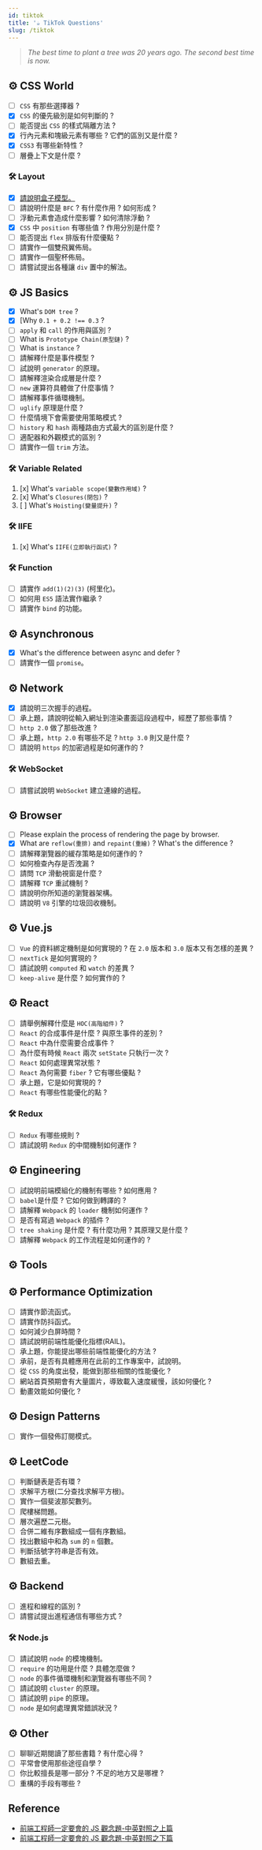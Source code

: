 ```yaml
---
id: tiktok
title: '☕ TikTok Questions'
slug: /tiktok
---
```


> _The best time to plant a tree was 20 years ago. The second best time is now._

<!-- 種一棵樹最好的時間是十年前，其次則是現在。 -->

## ⚙️ CSS World

- [ ] `CSS` 有那些選擇器 ?
- [x] `CSS` 的優先級別是如何判斷的 ?
- [ ] 能否提出 `CSS` 的樣式隔離方法 ?
- [x] 行內元素和塊級元素有哪些 ? 它們的區別又是什麼 ?
- [x] `CSS3` 有哪些新特性 ?
- [ ] 層疊上下文是什麼 ?

### 🛠️ Layout

- [x] [請說明盒子模型。](../../Layout/box-model.md)
- [ ] 請說明什麼是 `BFC` ? 有什麼作用 ? 如何形成 ?
- [ ] 浮動元素會造成什麼影響 ? 如何清除浮動 ?
- [x] `CSS` 中 `position` 有哪些值 ? 作用分別是什麼 ?
- [ ] 能否提出 `flex` 排版有什麼優點 ?
- [ ] 請實作一個雙飛翼佈局。
- [ ] 請實作一個聖杯佈局。
- [ ] 請嘗試提出各種讓 `div` 置中的解法。

## ⚙️ JS Basics

- [x] What's `DOM tree` ?
- [x] [Why `0.1 + 0.2 !== 0.3` ?
- [ ] `apply` 和 `call` 的作用與區別 ?
- [ ] What is `Prototype Chain(原型鏈)` ?
- [ ] What is `instance` ?
- [ ] 請解釋什麼是事件模型 ?
- [ ] 試說明 `generator` 的原理。
- [ ] 請解釋渲染合成層是什麼 ?
- [ ] `new` 運算符具體做了什麼事情 ?
- [ ] 請解釋事件循環機制。
- [ ] `uglify` 原理是什麼 ?
- [ ] 什麼情境下會需要使用策略模式 ?
- [ ] `history` 和 `hash` 兩種路由方式最大的區別是什麼 ?
- [ ] 適配器和外觀模式的區別 ?
- [ ] 請實作一個 `trim` 方法。

### 🛠️ Variable Related

1. [x] What's `variable scope(變數作用域)` ?
2. [x] What's `Closures(閉包)` ?
3. [ ] What's `Hoisting(變量提升)` ?

### 🛠️ IIFE

1. [x] What's `IIFE(立即執行函式)` ?

### 🛠️ Function

- [ ] 請實作 `add(1)(2)(3)` (柯里化)。
- [ ] 如何用 `ES5` 語法實作繼承 ?
- [ ] 請實作 `bind` 的功能。

## ⚙️ Asynchronous

- [x] What's the difference between async and defer ?
- [ ] 請實作一個 `promise`。

## ⚙️ Network

- [x] 請說明三次握手的過程。
- [ ] 承上題，請說明從輸入網址到渲染畫面這段過程中，經歷了那些事情 ?
- [ ] `http 2.0` 做了那些改進 ?
- [ ] 承上題，`http 2.0` 有哪些不足 ? `http 3.0` 則又是什麼 ?
- [ ] 請說明 `https` 的加密過程是如何運作的 ?

### 🛠️ WebSocket

- [ ] 請嘗試說明 `WebSocket` 建立連線的過程。

## ⚙️ Browser

- [ ] Please explain the process of rendering the page by browser.
- [x] What are `reflow(重排)` and `repaint(重繪)` ? What's the difference ?
- [ ] 請解釋瀏覽器的緩存策略是如何運作的 ?
- [ ] 如何檢查內存是否洩漏 ?
- [ ] 請問 `TCP` 滑動視窗是什麼 ?
- [ ] 請解釋 `TCP` 重試機制 ?
- [ ] 請說明你所知道的瀏覽器架構。
- [ ] 請說明 `V8` 引擎的垃圾回收機制。

## ⚙️ Vue.js

- [ ] `Vue` 的資料綁定機制是如何實現的 ? 在 `2.0` 版本和 `3.0` 版本又有怎樣的差異 ?
- [ ] `nextTick` 是如何實現的 ?
- [ ] 請試說明 `computed` 和 `watch` 的差異 ?
- [ ] `keep-alive` 是什麼 ? 如何實作的 ?

## ⚙️ React

- [ ] 請舉例解釋什麼是 `HOC(高階組件)` ?
- [ ] `React` 的合成事件是什麼 ? 與原生事件的差別 ?
- [ ] `React` 中為什麼需要合成事件 ?
- [ ] 為什麼有時候 `React` 兩次 `setState` 只執行一次 ?
- [ ] `React` 如何處理異常狀態 ?
- [ ] `React` 為何需要 `fiber` ? 它有哪些優點 ?
- [ ] 承上題，它是如何實現的 ?
- [ ] `React` 有哪些性能優化的點 ?

### 🛠️ Redux

- [ ] `Redux` 有哪些規則 ?
- [ ] 請試說明 `Redux` 的中間機制如何運作 ?

## ⚙️ Engineering

- [ ] 試說明前端模組化的機制有哪些 ? 如何應用 ?
- [ ] `babel`是什麼 ? 它如何做到轉譯的 ?
- [ ] 請解釋 `Webpack` 的 `loader` 機制如何運作 ?
- [ ] 是否有寫過 `Webpack` 的插件 ?
- [ ] `tree shaking` 是什麼 ? 有什麼功用 ? 其原理又是什麼 ?
- [ ] 請解釋 `Webpack` 的工作流程是如何運作的 ?

## ⚙️ Tools

## ⚙️ Performance Optimization

- [ ] 請實作節流函式。
- [ ] 請實作防抖函式。
- [ ] 如何減少白屏時間 ?
- [ ] 請試說明前端性能優化指標(RAIL)。
- [ ] 承上題，你能提出哪些前端性能優化的方法 ?
- [ ] 承前，是否有具體應用在此前的工作專案中，試說明。
- [ ] 從 `CSS` 的角度出發，能做到那些相關的性能優化 ?
- [ ] 網站首頁預期會有大量圖片，導致載入速度緩慢，該如何優化 ?
- [ ] 動畫效能如何優化 ?

## ⚙️ Design Patterns

- [ ] 實作一個發佈訂閱模式。

## ⚙️ LeetCode

- [ ] 判斷鏈表是否有環 ?
- [ ] 求解平方根(二分查找求解平方根)。
- [ ] 實作一個斐波那契數列。
- [ ] 爬樓梯問題。
- [ ] 層次遍歷二元樹。
- [ ] 合併二維有序數組成一個有序數組。
- [ ] 找出數組中和為 `sum` 的 `n` 個數。
- [ ] 判斷括號字符串是否有效。
- [ ] 數組去重。

## ⚙️ Backend

- [ ] 進程和線程的區別 ?
- [ ] 請嘗試提出進程通信有哪些方式 ?

### 🛠️ Node.js

- [ ] 請試說明 `node` 的模塊機制。
- [ ] `require` 的功用是什麼 ? 具體怎麼做 ?
- [ ] `node` 的事件循環機制和瀏覽器有哪些不同 ?
- [ ] 請試說明 `cluster` 的原理。
- [ ] 請試說明 `pipe` 的原理。
- [ ] `node` 是如何處理異常錯誤狀況 ?

## ⚙️ Other

- [ ] 聊聊近期閱讀了那些書籍 ? 有什麼心得 ?
- [ ] 平常會使用那些途徑自學 ?
- [ ] 你比較擅長是哪一部分 ? 不足的地方又是哪裡 ?
- [ ] 重構的手段有哪些 ?

## Reference

- [前端工程師一定要會的 JS 觀念題-中英對照之上篇](https://medium.com/starbugs/%E9%9D%A2%E8%A9%A6-%E5%89%8D%E7%AB%AF%E5%B7%A5%E7%A8%8B%E5%B8%AB%E4%B8%80%E5%AE%9A%E8%A6%81%E6%9C%83%E7%9A%84-js-%E8%A7%80%E5%BF%B5%E9%A1%8C-%E4%B8%AD%E8%8B%B1%E5%B0%8D%E7%85%A7%E4%B9%8B%E4%B8%8A%E7%AF%87-3b0a3feda14f)
- [前端工程師一定要會的 JS 觀念題-中英對照之下篇](https://medium.com/starbugs/%E9%9D%A2%E8%A9%A6-%E5%89%8D%E7%AB%AF%E5%B7%A5%E7%A8%8B%E5%B8%AB%E4%B8%80%E5%AE%9A%E8%A6%81%E6%9C%83%E7%9A%84-js-%E8%A7%80%E5%BF%B5%E9%A1%8C-%E4%B8%AD%E8%8B%B1%E5%B0%8D%E7%85%A7%E4%B9%8B%E4%B8%8B%E7%AF%87-fd46292e374b)
